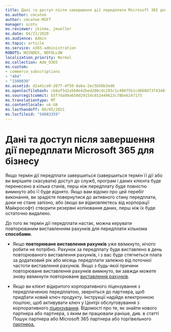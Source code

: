 ```yaml
---
title: Дані та доступ після завершення дії передплати Microsoft 365 для бізнесу
ms.author: cmcatee
author: cmcatee-MSFT
manager: scotv
ms.reviewer: jkinma, jmueller
ms.date: 04/21/2020
ms.audience: Admin
ms.topic: article
ms.service: o365-administration
ROBOTS: NOINDEX, NOFOLLOW
localization_priority: Normal
ms.collection: Adm_O365
ms.custom:
- commerce_subscriptions
- "484"
- "1500030"
ms.assetid: d2a41ce0-207f-4f50-8a6a-2ec5b56b3ed6
ms.openlocfilehash: cb8af5d2a5b0e42bed280cdc283c1c486f5b1cd660df3f4340159950395034e9
ms.sourcegitcommit: b5f7da89a650d2915dc652449623c78be6247175
ms.translationtype: MT
ms.contentlocale: uk-UA
ms.lasthandoff: 08/05/2021
ms.locfileid: "54083359"
---
```

# <a name="what-happens-to-my-data-and-access-when-my-microsoft-365-for-business-subscription-ends"></a>Дані та доступ після завершення дії передплати Microsoft 365 для бізнесу

Якщо термін дії передплати завершиться (завершиться термін її дії або ви вирішите скасувати) доступ до служб, програм і даних клієнта буде перенесено в кілька станів, перш ніж передплату буде повністю вимкнуто або її буде *віднято.* Якщо вам відомо про цей перебіг виконання, ви зрадієте повернутися до активного стану передплати, доки не стане запізно, або (якщо ви відмовляєтесь від корпорації Майкрософт) створити резервні копіювання даних, перш ніж їх буде остаточно видалено.
  
До того як термін дії передплати настає, можна керувати повторюваним виставленням рахунків для передплати кількома **способами.**
  
- Якщо **повторюване виставлення рахунків** уже ввімкнуто, нічого робити не потрібно. Рахунок за передплату буде  виставлено в день повторюваного виставлення рахунків, і з вас буде стягнеться плата за додатковий рік або місяць передплати залежно від поточної частоти виставлення рахунків. Якщо з будь-якої  причини повторюване виставлення рахунків вимкнуто, ви завжди можете знову ввімкнути повторюване [виставлення рахунків](https://docs.microsoft.com/microsoft-365/commerce/subscriptions/renew-your-subscription#turn-recurring-billing-off-or-on).

- Якщо ви клієнт відкритого корпоративного ліцензування з передплаченою передплатою, зверніться до партнера, щоб придбати новий ключ продукту. Інструкції надійде електронною поштою, щоб активувати ключ у Центрі обслуговування з корпоративного [ліцензування](https://go.microsoft.com/fwlink/p/?LinkID=282016). Відомості про те, як знайти нового партнера або партнера, з яким ви працювали раніше, див. в статті Пошук партнера або Microsoft 365 партнера або торгівельного [партнера.](https://docs.microsoft.com/microsoft-365/admin/manage/find-your-partner-or-reseller)